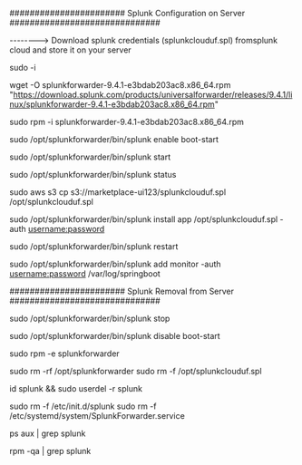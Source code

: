 ####################### Splunk Configuration on Server  ##############################

--------> Download splunk credentials (splunkclouduf.spl) fromsplunk cloud and store it on your server

sudo -i

wget -O splunkforwarder-9.4.1-e3bdab203ac8.x86_64.rpm "https://download.splunk.com/products/universalforwarder/releases/9.4.1/linux/splunkforwarder-9.4.1-e3bdab203ac8.x86_64.rpm"

sudo rpm -i splunkforwarder-9.4.1-e3bdab203ac8.x86_64.rpm

sudo /opt/splunkforwarder/bin/splunk enable boot-start

sudo /opt/splunkforwarder/bin/splunk start

sudo /opt/splunkforwarder/bin/splunk status

sudo aws s3 cp s3://marketplace-ui123/splunkclouduf.spl  /opt/splunkclouduf.spl

sudo /opt/splunkforwarder/bin/splunk install app /opt/splunkclouduf.spl -auth <username:password>

sudo /opt/splunkforwarder/bin/splunk restart

sudo /opt/splunkforwarder/bin/splunk add monitor -auth <username:password> /var/log/springboot


####################### Splunk Removal from Server  ##############################

sudo /opt/splunkforwarder/bin/splunk stop

sudo /opt/splunkforwarder/bin/splunk disable boot-start

sudo rpm -e splunkforwarder

sudo rm -rf /opt/splunkforwarder
sudo rm -f /opt/splunkclouduf.spl

id splunk && sudo userdel -r splunk

sudo rm -f /etc/init.d/splunk
sudo rm -f /etc/systemd/system/SplunkForwarder.service

ps aux | grep splunk

rpm -qa | grep splunk
